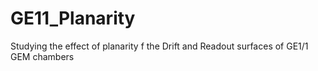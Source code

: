 # GE11_Planarity
Studying the effect of planarity f the Drift and Readout surfaces of GE1/1 GEM chambers
